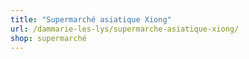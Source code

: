 ```yaml
---
title: "Supermarché asiatique Xiong"
url: /dammarie-les-lys/supermarche-asiatique-xiong/
shop: supermarché
---
```

